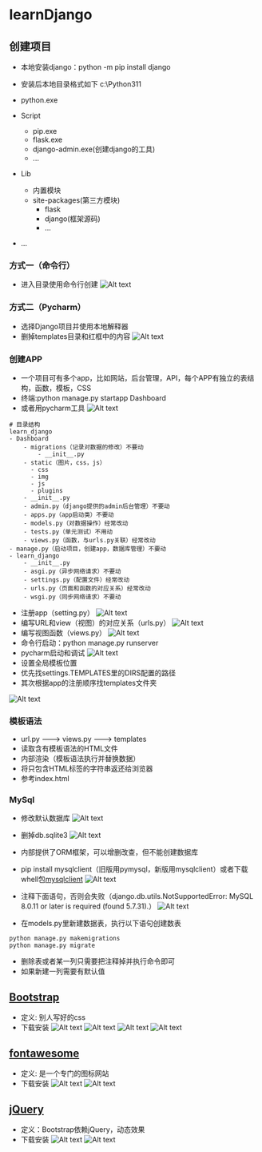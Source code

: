 # learnDjango

## 创建项目

- 本地安装django：python -m pip install django
- 安装后本地目录格式如下
c:\Python311

- python.exe
- Script
  - pip.exe
  - flask.exe
  - django-admin.exe(创建django的工具)
  - ...
- Lib
  - 内置模块
  - site-packages(第三方模块)
    - flask
    - django(框架源码)
    - ...
- ...

### 方式一（命令行）

- 进入目录使用命令行创建
![Alt text](/Dashboard/static/img/Django/django安装1.png)

### 方式二（Pycharm）

- 选择Django项目并使用本地解释器
- 删掉templates目录和红框中的内容
![Alt text](/Dashboard/static/img/Django/django安装3.png)

### 创建APP

- 一个项目可有多个app，比如网站，后台管理，API，每个APP有独立的表结构，函数，模板，CSS
- 终端:python manage.py startapp Dashboard
- 或者用pycharm工具
![Alt text](/Dashboard/static/img/Django/django安装13.png)

```{.py}
# 目录结构
learn_django
- Dashboard
    - migrations（记录对数据的修改）不要动
        - __init__.py
    - static（图片，css，js）
      - css
      - img
      - js
      - plugins
    - __init__.py
    - admin.py（django提供的admin后台管理）不要动
    - apps.py（app启动类）不要动
    - models.py（对数据操作）经常改动
    - tests.py（单元测试）不用动
    - views.py（函数，与urls.py关联）经常改动
- manage.py（启动项目，创建app，数据库管理）不要动
- learn_django
    - __init__.py
    - asgi.py（异步网络请求）不要动
    - settings.py（配置文件）经常改动
    - urls.py（页面和函数的对应关系）经常改动
    - wsgi.py（同步网络请求）不要动
```

- 注册app（setting.py）
![Alt text](/Dashboard/static/img/Django/django安装4.png)
- 编写URL和view（视图）的对应关系（urls.py）
![Alt text](/Dashboard/static/img/Django/django安装5.png)
- 编写视图函数（views.py）
![Alt text](/Dashboard/static/img/Django/django安装6.png)
- 命令行启动：python manage.py runserver
- pycharm启动和调试
![Alt text](/Dashboard/static/img/Django/django安装7.png)
- 设置全局模板位置
- 优先找settings.TEMPLATES里的DIRS配置的路径
- 其次根据app的注册顺序找templates文件夹

![Alt text](/Dashboard/static/img/Django/django安装8.png)

### 模板语法

- url.py ---> views.py ---> templates
- 读取含有模板语法的HTML文件
- 内部渲染（模板语法执行并替换数据）
- 将只包含HTML标签的字符串返还给浏览器
- 参考index.html

### MySql

- 修改默认数据库
![Alt text](/Dashboard/static/img/Django/django安装10.png)
- 删掉db.sqlite3
![Alt text](/Dashboard/static/img/Django/django安装11.png)
- 内部提供了ORM框架，可以增删改查，但不能创建数据库
- pip install mysqlclient（旧版用pymysql，新版用mysqlclient）或者下载whell包[mysqlclient](https://pypi.org/project/mysqlclient/#files)
![Alt text](/Dashboard/static/img/Django/django安装9.png)
- 注释下面语句，否则会失败（django.db.utils.NotSupportedError: MySQL 8.0.11 or later is required (found 5.7.31).）
![Alt text](/Dashboard/static/img/Django/django安装12.png)

- 在models.py里新建数据表，执行以下语句创建数表

```{.py}
python manage.py makemigrations
python manage.py migrate
```

- 删除表或者某一列只需要把注释掉并执行命令即可
- 如果新建一列需要有默认值

## [Bootstrap](https://v3.bootcss.com/)

- 定义: 别人写好的css
- 下载安装
![Alt text](/Dashboard/static/img/Bootstrap/Bootstrap安装1.png)
![Alt text](/Dashboard/static/img/Bootstrap/Bootstrap安装2.png)
![Alt text](/Dashboard/static/img/Bootstrap/Bootstrap安装3.png)
![Alt text](/Dashboard/static/img/Bootstrap/Bootstrap安装4.png)

## [fontawesome](https://fontawesome.dashgame.com/)

- 定义: 是一个专门的图标网站
- 下载安装
![Alt text](/Dashboard/static/img/Bootstrap/Bootstrap安装5.png)
![Alt text](/Dashboard/static/img/Bootstrap/Bootstrap安装6.png)

## [jQuery](https://jquery.com/)

- 定义：Bootstrap依赖jQuery，动态效果
- 下载安装
![Alt text](/Dashboard/static/img/Bootstrap/Bootstrap安装7.png)
![Alt text](/Dashboard/static/img/Bootstrap/Bootstrap安装8.png)
